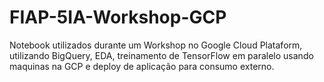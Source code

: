 # FIAP-5IA-Workshop-GCP
Notebook utilizados durante um Workshop no Google Cloud Plataform, utilizando BigQuery, EDA, treinamento de TensorFlow em paralelo usando maquinas na GCP e deploy de aplicação para consumo externo.
